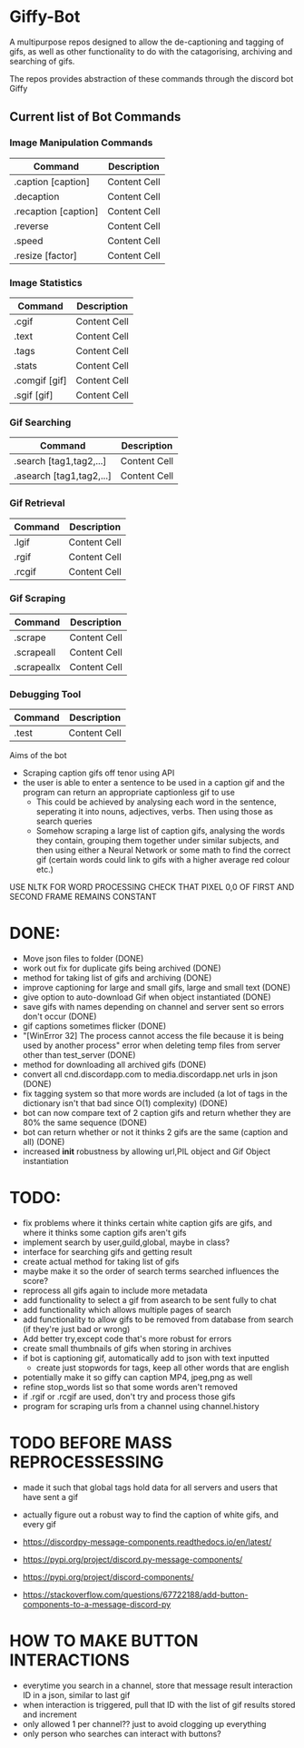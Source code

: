 # Giffy-Bot
A multipurpose repos designed to allow the de-captioning and tagging of gifs, as well as other functionality to do with the catagorising, archiving and searching of gifs.

The repos provides abstraction of these commands through the discord bot Giffy


## Current list of Bot Commands
### Image Manipulation Commands
| Command  | Description |
| ------------- | ------------- |
| .caption [caption] | Content Cell  |
| .decaption | Content Cell  |
| .recaption [caption] | Content Cell  |
| .reverse  | Content Cell  |
| .speed  | Content Cell  |
| .resize [factor] | Content Cell  |

### Image Statistics
| Command  | Description |
| ------------- | ------------- |
| .cgif  | Content Cell  |
| .text  | Content Cell  |
| .tags  | Content Cell  |
| .stats  | Content Cell  |
| .comgif [gif]  | Content Cell  |
| .sgif [gif]  | Content Cell  |

### Gif Searching
| Command  | Description |
| ------------- | ------------- |
| .search [tag1,tag2,...]  | Content Cell  |
| .asearch [tag1,tag2,...]  | Content Cell  |

### Gif Retrieval
| Command  | Description |
| ------------- | ------------- |
| .lgif  | Content Cell  |
| .rgif  | Content Cell  |
| .rcgif  | Content Cell  |

### Gif Scraping
| Command  | Description |
| ------------- | ------------- |
| .scrape  | Content Cell  |
| .scrapeall  | Content Cell  |
| .scrapeallx  | Content Cell  |

### Debugging Tool
| Command  | Description |
| ------------- | ------------- |
| .test  | Content Cell  |

Aims of the bot
- Scraping caption gifs off tenor using API
- the user is able to enter a sentence to be used in a caption gif and the program can return an appropriate captionless gif to use
    - This could be achieved by analysing each word in the sentence, seperating it into nouns, adjectives, verbs. Then using those as search queries
    - Somehow scraping a large list of caption gifs, analysing the words they contain, grouping them together under similar subjects, and then using either a Neural Network or some   math to find the correct gif (certain words could link to gifs with a higher average red colour etc.) 

USE NLTK FOR WORD PROCESSING
CHECK THAT PIXEL 0,0 OF FIRST AND SECOND FRAME REMAINS CONSTANT

# DONE:
- Move json files to folder (DONE)
- work out fix for duplicate gifs being archived (DONE)
- method for taking list of gifs and archiving (DONE)
- improve captioning for large and small gifs, large and small text (DONE)
- give option to auto-download Gif when object instantiated (DONE)
- save gifs with names depending on channel and server sent so errors don't occur (DONE)
- gif captions sometimes flicker (DONE)
- "[WinError 32] The process cannot access the file because it is being used by another process" error when deleting temp files from server other than test_server (DONE)
- method for downloading all archived gifs (DONE)
- convert all cnd.discordapp.com to media.discordapp.net urls in json (DONE)
- fix tagging system so that more words are included (a lot of tags in the dictionary isn't that bad since O(1) complexity) (DONE)
- bot can now compare text of 2 caption gifs and return whether they are 80% the same sequence (DONE)
- bot can return whether or not it thinks 2 gifs are the same (caption and all) (DONE)
- increased __init__ robustness by allowing url,PIL object and Gif Object instantiation

# TODO:
- fix problems where it thinks certain white caption gifs are gifs, and where it thinks some caption gifs aren't gifs
- implement search by user,guild,global, maybe in class?
- interface for searching gifs and getting result
- create actual method for taking list of gifs
- maybe make it so the order of search terms searched influences the score?
- reprocess all gifs again to include more metadata
- add functionality to select a gif from asearch to be sent fully to chat
- add functionality which allows multiple pages of search
- add functionality to allow gifs to be removed from database from search (if they're just bad or wrong)
- Add better try,except code that's more robust for errors
- create small thumbnails of gifs when storing in archives
- if bot is captioning gif, automatically add to json with text inputted
    - create just stopwords for tags, keep all other words that are english
- potentially make it so giffy can caption MP4, jpeg,png as well
- refine stop_words list so that some words aren't removed
- if .rgif or .rcgif are used, don't try and process those gifs
- program for scraping urls from a channel using channel.history

# TODO BEFORE MASS REPROCESSESSING
- made it such that global tags hold data for all servers and users that have sent a gif
- actually figure out a robust way to find the caption of white gifs, and every gif 


 - https://discordpy-message-components.readthedocs.io/en/latest/
 - https://pypi.org/project/discord.py-message-components/
 - https://pypi.org/project/discord-components/
 - https://stackoverflow.com/questions/67722188/add-button-components-to-a-message-discord-py



# HOW TO MAKE BUTTON INTERACTIONS
- everytime you search in a channel, store that message result interaction ID in a json, similar to last gif
- when interaction is triggered, pull that ID with the list of gif results stored and increment
- only allowed 1 per channel?? just to avoid clogging up everything
- only person who searches can interact with buttons?